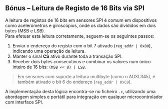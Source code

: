 ## Bónus – Leitura de Registo de 16 Bits via SPI

A leitura de registos de 16 bits em sensores SPI é comum em dispositivos como acelerómetros e giroscópios, onde os dados são divididos em dois bytes (MSB e LSB).  
Para efetuar esta leitura corretamente, seguem-se os seguintes passos:

1. Enviar o endereço do registo com o bit 7 ativado (`reg_addr | 0x80`), indicando uma operação de leitura.
2. Manter o sinal **CS** ativo durante toda a transação SPI.
3. Receber dois bytes consecutivos e combinar os valores num único inteiro de 16 bits: `(MSB << 8) | LSB`.

> Em sensores com suporte a leitura multibyte (como o ADXL345), é também ativado o bit 6 do endereço (`reg_addr | 0xC0`).

A implementação desta lógica encontra-se no ficheiro `.c`, utilizando uma abordagem simples e portátil para integração em qualquer microcontrolador com interface SPI.